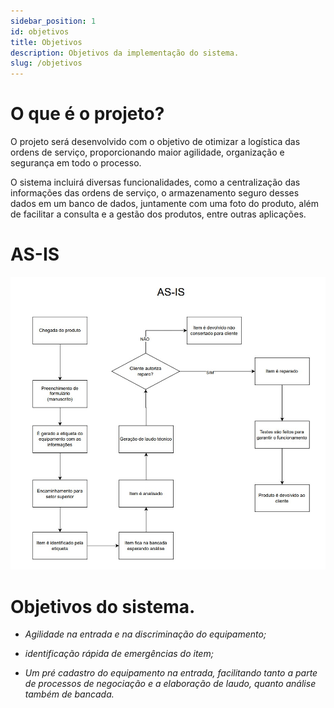 ```yaml
---
sidebar_position: 1
id: objetivos
title: Objetivos
description: Objetivos da implementação do sistema.
slug: /objetivos
---
```


# O que é o projeto?

O projeto será desenvolvido com o objetivo de otimizar a logística das ordens de serviço, proporcionando maior agilidade, organização e segurança em todo o processo.

O sistema incluirá diversas funcionalidades, como a centralização das informações das ordens de serviço, o armazenamento seguro desses dados em um banco de dados, juntamente com uma foto do produto, além de facilitar a consulta e a gestão dos produtos, entre outras aplicações.

# AS-IS

![Fluxograma AS-IS](AS-IS.jpg)

# Objetivos do sistema.

- *Agilidade na entrada e na discriminação do equipamento;*

- *identificação rápida de emergências do item;*

- *Um pré cadastro do equipamento na entrada, facilitando tanto a parte de processos de negociação e a  elaboração de laudo, quanto análise também de bancada.*